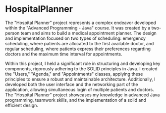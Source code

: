 # HospitalPlanner
The "Hospital Planner" project represents a complex endeavor developed within the "Advanced Programming - Java" course. It was created by a two-person team and aims to build a medical appointment planner. The design and implementation focused on two types of scheduling: emergency scheduling, where patients are allocated to the first available doctor, and regular scheduling, where patients express their preferences regarding doctors and the maximum time interval for appointments.

Within this project, I held a significant role in structuring and developing key components, rigorously adhering to the SOLID principles in Java. I created the "Users," "Agenda," and "Appointments" classes, applying these principles to ensure a robust and maintainable architecture. Additionally, I developed both the user interface and the networking part of the application, allowing simultaneous login of multiple patients and doctors. The "Hospital Planner" project showcases my knowledge in advanced Java programming, teamwork skills, and the implementation of a solid and efficient design.
